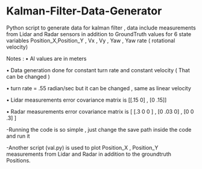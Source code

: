 # Kalman-Filter-Data-Generator
Python script to generate data for kalman filter , data include measurements from Lidar and Radar sensors in addition to GroundTruth values for 6 state variables Position_X,Position_Y , Vx , Vy , Yaw , Yaw rate ( rotational velocity)

Notes :
• Al values are in meters

• Data generation done for constant turn rate and constant velocity ( That can be changed )

• turn rate = .55 radian/sec but it can be changed , same as linear velocity 

• Lidar measurements error covariance matrix is [[.15 0] , [0 .15]]

• Radar measurements error covariance matrix is [ [.3 0 0 ] , [0 .03 0] , [0 0 .3] ]

-Running the code is so simple , just change the save path inside the code and run it 

-Another script (val.py) is used to plot Position_X , Position_Y measurements from Lidar and Radar in addition to the groundtruth Positions. 



